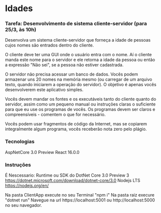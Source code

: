 # Idades

### Tarefa: Desenvolvimento de sistema cliente-servidor (para 25/3, às 10h)

Desenvolva um sistema cliente-servidor que forneça a idade de pessoas cujos nomes são entrados dentro do cliente.

O cliente deve ter uma GUI onde o usuário entra com o nome. Aí o cliente manda este nome para o servidor e ele retorna a idade da pessoa ou então a expressão "Não sei", se a pessoa não estiver cadastrada.

O servidor não precisa acessar um banco de dados. Vocês podem armazenar uns 20 nomes na memória mesmo (ou carregar de um arquivo texto, quando iniciarem a operação do servidor). O objetivo é apenas vocês desenvolverem este aplicativo simples.

Vocês devem mandar os fontes e os executáveis tanto do cliente quanto do servidor, assim como um pequeno manual ou instruções claras o suficiente para que eu use os programas de vocês. Os programas devem ser claros e compreensíveis - comentem o que for necessário.

Vocês podem usar fragmentos de código da Internet, mas se copiarem integralmente algum programa, vocês receberão nota zero pelo plágio.

### Tecnologias

AspNetCore 3.0 Preview
React 16.0.0

### Instruções

É Nescessario:
Runtime ou SDK do DotNet Core 3.0 Preview 3 https://dotnet.microsoft.com/download/dotnet-core/3.0 
Nodejs LTS https://nodejs.org/en/

Na pasta ClientApp execute no seu Terminal "npm i"
Na pasta raiz execure "dotnet run"
Navegue na url https://localhost:5001 ou http://localhost:5000 no seu navegador.